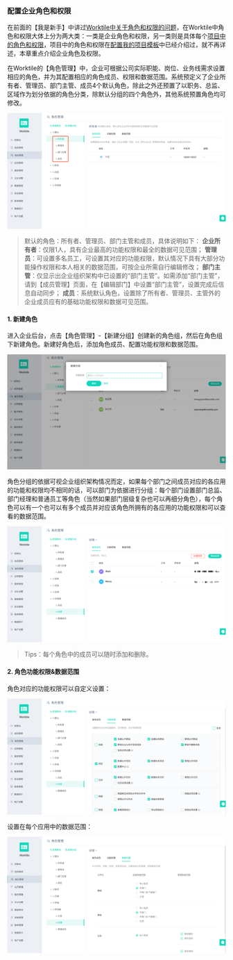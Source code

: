 ### 配置企业角色和权限

在前面的【我是新手】中讲过[Worktile中关于角色和权限的问题](/help/new/roles-limits.md)，在Worktile中角色和权限大体上分为两大类：一类是企业角色和权限，另一类则是具体每个[项目中的角色和权限](/senior/create.md#2.2-安全性&通知、提醒)，项目中的角色和权限在[配置我的项目模板](/senior/create.md)中已经介绍过，就不再详述，本章重点介绍企业角色及权限。

在Worktile的【角色管理】中，企业可根据公司实际职能、岗位、业务线需求设置相应的角色，并为其配置相应的角色成员、权限和数据范围。系统预定义了企业所有者、管理员、部门主管、成员4个默认角色，除此之外还预置了以职务、总监、区域作为划分依据的角色分类，除默认分组的四个角色外，其他系统预置角色均可修改。

![](/assets/角色管理-默认角色.png)

> 默认的角色：所有者、管理员、部门主管和成员，具体说明如下：
**企业所有者**：仅限1人，具有企业最高的功能权限和最全的数据可见范围；
**管理员**：可设置多名员工，可设置其对应的功能权限，默认情况下具有大部分功能操作权限和本人相关的数据范围，可按企业所需自行编辑修改；
**部门主管**：仅显示出企业组织架构中已设置的“部门主管”。如需添加“部门主管”，请到【成员管理】页面，在【编辑部门】中设置“部门主管”，设置完成后信息自动同步；
**成员**：系统默认角色，设置除了所有者、管理员、主管外的企业成员应有的基础功能权限和数据可见范围。

#### 1. 新建角色

进入企业后台，点击【角色管理】-【新建分组】创建新的角色组，然后在角色组下新建角色。新建好角色后，添加角色成员、配置功能权限和数据范围。

![](/assets/角色管理-角色分组.png)

角色分组的依据可视企业组织架构情况而定，如果每个部门之间成员对应的各应用的功能和权限均不相同的话，可以部门为依据进行分组：每个部门设置部门总监、部门经理和普通员工等角色（当然如果部门层级复杂也可以再细分角色），每个角色可以有一个也可以有多个成员并对应该角色所拥有的各应用的功能权限和可以查看的数据范围。

![](/assets/角色管理-角色成员.png)

> Tips：每个角色中的成员可以随时添加和删除。

#### 2. 角色功能权限&数据范围

角色对应的功能权限可以自定义设置：

![](/assets/角色管理-功能权限.png)

设置在每个应用中的数据范围：

![](/assets/角色管理-数据范围.png)


















